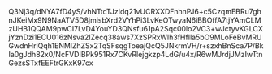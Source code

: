 Q3Nj3q/dNYA7fD4yS/vhNTtcTJzIdq21vUCRXXDFnhnPJ6+c5CzqmEBRu7ghnJKeiMx9N9NaATV5D8jmisbXrd2VYhPi3LvKeOTwyaN6iBBOffA7tjYAmCLMzUHB1QQAM9pwCI7LvD4YouYD3QNsfu61pA2Sqc00lo2VC3+wJctyvKGLCXjYznDzi1ECU016zNsva2IZecq38aws7XzSPRxWlh3fHfIla5bO9MLoFeBvMRUGwdnHrlQqh1ENMlZhZSx2TqSFsqgToeajQcQ5JNkrmVH/r+szxhBnSca7P/BkIa0gJdh82x0/NcFVDIBPk951Rx7CKvRlejgkzp4LdG/u4x/R6wMJrdjJMzIwTtnGezsSTxfEEFtrGKxK97cx
